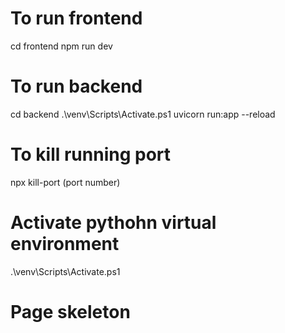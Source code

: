 # To run frontend
cd frontend
npm run dev

# To run backend
cd backend
.\venv\Scripts\Activate.ps1
uvicorn run:app --reload

# To kill running port
npx kill-port (port number)

# Activate pythohn virtual environment
.\venv\Scripts\Activate.ps1

# Page skeleton

<script setup lang="ts">

</script>

<template>

</template>

<style scoped>
</style>